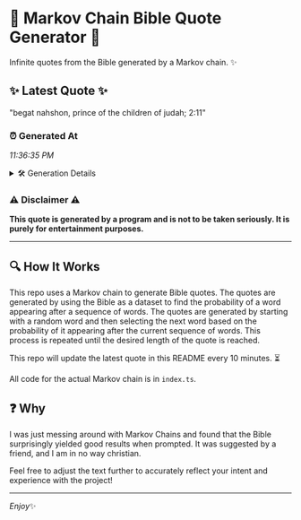 # 📖 Markov Chain Bible Quote Generator 📖

Infinite quotes from the Bible generated by a Markov chain. ✨

## ✨ Latest Quote ✨
"begat nahshon, prince of the children of judah; 2:11"

### ⏰ Generated At
*11:36:35 PM*

<details>
    <summary>🛠️ Generation Details</summary>
    <p>
        <strong>🌱 Seed:</strong> begat<br>
        <strong>🔄 Iterations:</strong> 8<br>
        <strong>📜 Context History:</strong><br>[ begat ]: nahshon,<br>[ begat, nahshon, ]: prince<br>[ begat, nahshon,, prince ]: of<br>[ begat, nahshon,, prince, of ]: the<br>[ begat, nahshon,, prince, of, the ]: children<br>[ begat, nahshon,, prince, of, the, children ]: of<br>[ nahshon,, prince, of, the, children, of ]: judah;<br>[ prince, of, the, children, of, judah; ]: 2:11<br>
    </p>
</details>

### ⚠️ Disclaimer ⚠️
**This quote is generated by a program and is not to be taken seriously. It is purely for entertainment purposes.**

---

## 🔍 How It Works

This repo uses a Markov chain to generate Bible quotes. The quotes are generated by using the Bible as a dataset to find the probability of a word appearing after a sequence of words. The quotes are generated by starting with a random word and then selecting the next word based on the probability of it appearing after the current sequence of words. This process is repeated until the desired length of the quote is reached.

This repo will update the latest quote in this README every 10 minutes. ⏳

All code for the actual Markov chain is in `index.ts`.

## ❓ Why

I was just messing around with Markov Chains and found that the Bible surprisingly yielded good results when prompted. 
It was suggested by a friend, and I am in no way christian.

Feel free to adjust the text further to accurately reflect your intent and experience with the project!

---

*Enjoy*✨

